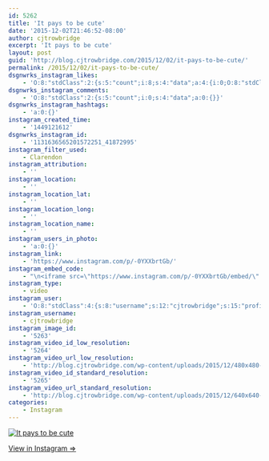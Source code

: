 ```yaml
---
id: 5262
title: 'It pays to be cute'
date: '2015-12-02T21:46:52-08:00'
author: cjtrowbridge
excerpt: 'It pays to be cute'
layout: post
guid: 'http://blog.cjtrowbridge.com/2015/12/02/it-pays-to-be-cute/'
permalink: /2015/12/02/it-pays-to-be-cute/
dsgnwrks_instagram_likes:
    - 'O:8:"stdClass":2:{s:5:"count";i:8;s:4:"data";a:4:{i:0;O:8:"stdClass":4:{s:8:"username";s:15:"charlesmeglasso";s:15:"profile_picture";s:110:"https://scontent.cdninstagram.com/hphotos-xta1/t51.2885-19/s150x150/12120252_1061450693907456_2122045015_a.jpg";s:2:"id";s:8:"16580528";s:9:"full_name";s:17:"Charles meglasson";}i:1;O:8:"stdClass":4:{s:8:"username";s:10:"leia_palin";s:15:"profile_picture";s:108:"https://scontent.cdninstagram.com/hphotos-xpa1/t51.2885-19/s150x150/12141944_741974379265902_540766358_a.jpg";s:2:"id";s:8:"29137450";s:9:"full_name";s:10:"Leia Palin";}i:2;O:8:"stdClass":4:{s:8:"username";s:12:"cjtrowbridge";s:15:"profile_picture";s:109:"https://scontent.cdninstagram.com/hphotos-xat1/t51.2885-19/s150x150/12081186_1759494767611229_280555941_a.jpg";s:2:"id";s:8:"41872995";s:9:"full_name";s:13:"CJ Trowbridge";}i:3;O:8:"stdClass":4:{s:8:"username";s:13:"radical_jacob";s:15:"profile_picture";s:109:"https://scontent.cdninstagram.com/hphotos-xpt1/t51.2885-19/s150x150/12145273_506563332851490_1126825913_a.jpg";s:2:"id";s:8:"19523293";s:9:"full_name";s:4:"Jake";}}}'
dsgnwrks_instagram_comments:
    - 'O:8:"stdClass":2:{s:5:"count";i:0;s:4:"data";a:0:{}}'
dsgnwrks_instagram_hashtags:
    - 'a:0:{}'
instagram_created_time:
    - '1449121612'
dsgnwrks_instagram_id:
    - '1131636565201572251_41872995'
instagram_filter_used:
    - Clarendon
instagram_attribution:
    - ''
instagram_location:
    - ''
instagram_location_lat:
    - ''
instagram_location_long:
    - ''
instagram_location_name:
    - ''
instagram_users_in_photo:
    - 'a:0:{}'
instagram_link:
    - 'https://www.instagram.com/p/-0YXXbrtGb/'
instagram_embed_code:
    - "\n<iframe src=\"https://www.instagram.com/p/-0YXXbrtGb/embed/\" width=\"612\" height=\"710\" frameborder=\"0\" scrolling=\"no\" allowtransparency=\"true\" class=\"insta-image-embed\"></iframe>\n"
instagram_type:
    - video
instagram_user:
    - 'O:8:"stdClass":4:{s:8:"username";s:12:"cjtrowbridge";s:15:"profile_picture";s:109:"https://scontent.cdninstagram.com/hphotos-xat1/t51.2885-19/s150x150/12081186_1759494767611229_280555941_a.jpg";s:2:"id";s:8:"41872995";s:9:"full_name";s:13:"CJ Trowbridge";}'
instagram_username:
    - cjtrowbridge
instagram_image_id:
    - '5263'
instagram_video_id_low_resolution:
    - '5264'
instagram_video_url_low_resolution:
    - 'http://blog.cjtrowbridge.com/wp-content/uploads/2015/12/480x480-video-1449121612.mp4'
instagram_video_id_standard_resolution:
    - '5265'
instagram_video_url_standard_resolution:
    - 'http://blog.cjtrowbridge.com/wp-content/uploads/2015/12/640x640-video-1449121612.mp4'
categories:
    - Instagram
---
```


[![It pays to be cute](https://blog.cjtrowbridge.com/wp-content/uploads/2015/12/1449121612-1-1.jpg)](https://www.instagram.com/p/-0YXXbrtGb/)

[View in Instagram ⇒](https://www.instagram.com/p/-0YXXbrtGb/)